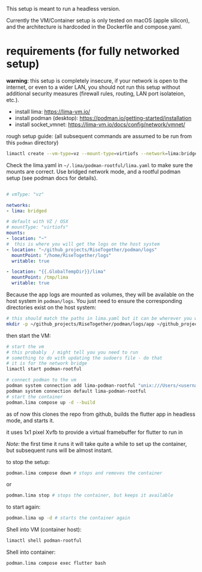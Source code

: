 This setup is meant to run a headless version.

Currently the VM/Container setup is only tested on macOS (apple silicon), and the architecture is hardcoded in the Dockerfile and compose.yaml.


# requirements (for fully networked setup)

**warning**: this setup is completely insecure, if your network is open to the internet, or even to a wider LAN, you should not run this setup without additional security measures (firewall rules, routing, LAN port isolateion, etc.).

- install lima: https://lima-vm.io/
- install podman (desktop): https://podman.io/getting-started/installation
- install socket_vmnet: https://lima-vm.io/docs/config/network/vmnet/



rough setup guide: (all subsequent commands are assumed to be run from this `podman` directory)

```bash
limactl create --vm-type=vz --mount-type=virtiofs --network=lima:bridged template://podman-rootful
```

Check the lima.yaml in `~/.lima/podman-rootful/lima.yaml` to make sure the mounts are correct.
Use bridged network mode, and a rootful podman setup (see podman docs for details).


```yaml

# vmType: "vz"

networks:
- lima: bridged

# default with VZ / OSX
# mountType: "virtiofs"
mounts:
- location: "~"
#  this is where you will get the logs on the host system
- location: "~/github_projects/RiseTogether/podman/logs"
  mountPoint: "/home/RiseTogether/logs"
  writable: true

- location: "{{.GlobalTempDir}}/lima"
  mountPoint: /tmp/lima
  writable: true
```

Because the app logs are mounted as volumes, they will be available on the host system in `podman/logs`.
You just need to ensure the corresponding directories exist on the host system:

```bash
# this should match the paths in lima.yaml but it can be wherever you want
mkdir -p ~/github_projects/RiseTogether/podman/logs/app ~/github_projects/RiseTogether/podman/logs/data
```

then start the VM:

```bash
# start the vm
# this probably  / might tell you you need to run 
# something to do with updating the sudoers file - do that
# it is for the network bridge
limactl start podman-rootful

# connect podman to the vm
podman system connection add lima-podman-rootful "unix:///Users/<username>/.lima/podman-rootful/sock/podman.sock"
podman system connection default lima-podman-rootful
# start the container
podman.lima compose up -d --build
```


as of now this clones the repo from github, builds the flutter app in headless mode, and starts it.

it uses 1x1 pixel Xvfb to provide a virtual framebuffer for flutter to run in

*Note:* the first time it runs it will take quite a while to set up the container, but subsequent runs will be almost instant.

to stop the setup:

```bash
podman.lima compose down # stops and removes the container
```

or 

```bash
podman.lima stop # stops the container, but keeps it available
```

to start again:

```bash
podman.lima up -d # starts the container again
```

Shell into VM (container host):

```bash
limactl shell podman-rootful
```

Shell into container:

```bash
podman.lima compose exec flutter bash
```
